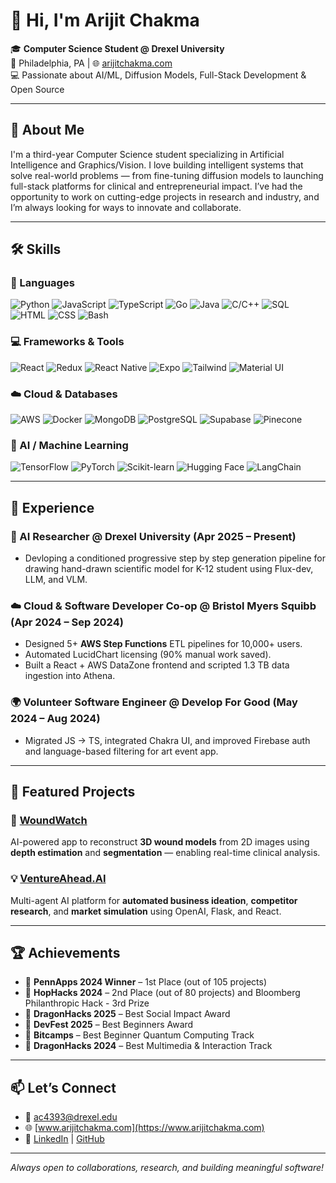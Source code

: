 # 👋 Hi, I'm Arijit Chakma

🎓 **Computer Science Student @ Drexel University**  
📍 Philadelphia, PA | 🌐 [arijitchakma.com](https://www.arijitchakma.com)  
💻 Passionate about AI/ML, Diffusion Models, Full-Stack Development & Open Source  

---

## 🧠 About Me

I'm a third-year Computer Science student specializing in Artificial Intelligence and Graphics/Vision. I love building intelligent systems that solve real-world problems — from fine-tuning diffusion models to launching full-stack platforms for clinical and entrepreneurial impact. I’ve had the opportunity to work on cutting-edge projects in research and industry, and I’m always looking for ways to innovate and collaborate.

---

## 🛠️ Skills

### 🧾 Languages  
![Python](https://img.shields.io/badge/-Python-3776AB?style=flat&logo=python&logoColor=white)
![JavaScript](https://img.shields.io/badge/-JavaScript-F7DF1E?style=flat&logo=javascript&logoColor=black)
![TypeScript](https://img.shields.io/badge/-TypeScript-3178C6?style=flat&logo=typescript&logoColor=white)
![Go](https://img.shields.io/badge/-Go-00ADD8?style=flat&logo=go&logoColor=white)
![Java](https://img.shields.io/badge/-Java-007396?style=flat&logo=java&logoColor=white)
![C/C++](https://img.shields.io/badge/-C/C++-00599C?style=flat&logo=c&logoColor=white)
![SQL](https://img.shields.io/badge/-SQL-4479A1?style=flat&logo=mysql&logoColor=white)
![HTML](https://img.shields.io/badge/-HTML5-E34F26?style=flat&logo=html5&logoColor=white)
![CSS](https://img.shields.io/badge/-CSS3-1572B6?style=flat&logo=css3&logoColor=white)
![Bash](https://img.shields.io/badge/-Bash-4EAA25?style=flat&logo=gnu-bash&logoColor=white)

### 💻 Frameworks & Tools  
![React](https://img.shields.io/badge/-React-61DAFB?style=flat&logo=react&logoColor=black)
![Redux](https://img.shields.io/badge/-Redux-764ABC?style=flat&logo=redux&logoColor=white)
![React Native](https://img.shields.io/badge/-React%20Native-20232A?style=flat&logo=react&logoColor=61DAFB)
![Expo](https://img.shields.io/badge/-Expo-000020?style=flat&logo=expo&logoColor=white)
![Tailwind](https://img.shields.io/badge/-Tailwind%20CSS-38B2AC?style=flat&logo=tailwind-css&logoColor=white)
![Material UI](https://img.shields.io/badge/-MUI-007FFF?style=flat&logo=mui&logoColor=white)

### ☁️ Cloud & Databases  
![AWS](https://img.shields.io/badge/-AWS-232F3E?style=flat&logo=amazon-aws&logoColor=white)
![Docker](https://img.shields.io/badge/-Docker-2496ED?style=flat&logo=docker&logoColor=white)
![MongoDB](https://img.shields.io/badge/-MongoDB-47A248?style=flat&logo=mongodb&logoColor=white)
![PostgreSQL](https://img.shields.io/badge/-PostgreSQL-4169E1?style=flat&logo=postgresql&logoColor=white)
![Supabase](https://img.shields.io/badge/-Supabase-3ECF8E?style=flat&logo=supabase&logoColor=white)
![Pinecone](https://img.shields.io/badge/-Pinecone-00778F?style=flat&logo=pinecone&logoColor=white)

### 🤖 AI / Machine Learning  
![TensorFlow](https://img.shields.io/badge/-TensorFlow-FF6F00?style=flat&logo=tensorflow&logoColor=white)
![PyTorch](https://img.shields.io/badge/-PyTorch-EE4C2C?style=flat&logo=pytorch&logoColor=white)
![Scikit-learn](https://img.shields.io/badge/-Scikit--Learn-F7931E?style=flat&logo=scikit-learn&logoColor=white)
![Hugging Face](https://img.shields.io/badge/-HuggingFace-FFD21F?style=flat&logo=huggingface&logoColor=black)
![LangChain](https://img.shields.io/badge/-LangChain-000000?style=flat&logoColor=white)

---

## 💼 Experience

### 🧪 AI Researcher @ Drexel University (Apr 2025 – Present)  
- Devloping a conditioned progressive step by step generation pipeline for drawing hand-drawn scientific model for K-12 student using Flux-dev, LLM, and VLM.

### ☁️ Cloud & Software Developer Co-op @ Bristol Myers Squibb (Apr 2024 – Sep 2024)  
- Designed 5+ **AWS Step Functions** ETL pipelines for 10,000+ users.  
- Automated LucidChart licensing (90% manual work saved).  
- Built a React + AWS DataZone frontend and scripted 1.3 TB data ingestion into Athena.

### 🌍 Volunteer Software Engineer @ Develop For Good (May 2024 – Aug 2024)  
- Migrated JS → TS, integrated Chakra UI, and improved Firebase auth and language-based filtering for art event app.

---

## 🚀 Featured Projects

### 🧠 [WoundWatch](https://devpost.com/software/deepcare-ai)  
AI-powered app to reconstruct **3D wound models** from 2D images using **depth estimation** and **segmentation** — enabling real-time clinical analysis.

### 💡 [VentureAhead.AI](https://github.com/arijitchakma79/PhillyCodefest25)  
Multi-agent AI platform for **automated business ideation**, **competitor research**, and **market simulation** using OpenAI, Flask, and React.

---

## 🏆 Achievements

- 🥇 **PennApps 2024 Winner** – 1st Place (out of 105 projects)  
- 🥈 **HopHacks 2024** – 2nd Place (out of 80 projects) and Bloomberg Philanthropic Hack - 3rd Prize 
- 🏅 **DragonHacks 2025** – Best Social Impact Award
- 🏅 **DevFest 2025** – Best Beginners Award
- 🏅 **Bitcamps** – Best Beginner Quantum Computing Track
- 🏅 **DragonHacks 2024** – Best Multimedia & Interaction Track

---

## 📫 Let’s Connect

- 📧 [ac4393@drexel.edu](mailto:ac4393@drexel.edu)  
- 🌐 [www.arijitchakma.com](https://www.arijitchakma.com)  
- 🔗 [LinkedIn](https://www.linkedin.com/in/arijitchakma) | [GitHub](https://github.com/arijitchakma79)

---

_Always open to collaborations, research, and building meaningful software!_
